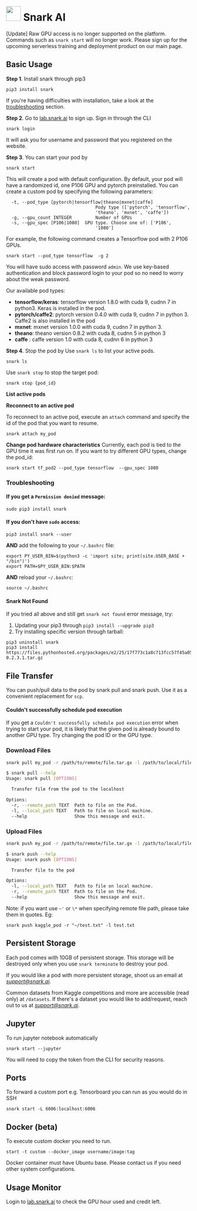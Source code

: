 

# <img src="https://avatars3.githubusercontent.com/u/34816118?s=200&v=4" data-canonical-src="hhttps://avatars3.githubusercontent.com/u/34816118?s=200&v=4" width="40" height="40" /> Snark AI

[Update] Raw GPU access is no longer supported on the platform. Commands such as `snark start` will no longer work. Please sign up for the upcoming serverless training and deployment product on our main page. 

## Basic Usage
**Step 1**. Install snark through pip3
```
pip3 install snark
```
If you're having difficulties with installation, take a look at the [troubleshooting](#troubleshooting) section. 

**Step 2**. Go to [lab.snark.ai](https://lab.snark.ai) to sign up. Sign in through the CLI
```
snark login
```
It will ask you for username and password that you registered on the website.

**Step 3**. You can start your pod by 
```
snark start
```
This will create a pod with default configuration. By default, your pod will have a randomized id, one P106 GPU and pytorch preinstalled. You can create a custom pod by specifying the following parameters:
```
  -t, --pod_type [pytorch|tensorflow|theano|mxnet|caffe]
                                  Pody type (['pytorch', 'tensorflow',
                                  'theano', 'mxnet', 'caffe'])
  -g, --gpu_count INTEGER         Number of GPUs
  -s, --gpu_spec [P106|1080]  GPU type. Choose one of: ['P106',
                                  '1080']
```
For example, the following command creates a Tensorflow pod with 2 P106 GPUs.
```
snark start --pod_type tensorflow  -g 2
```

You will have sudo access with password `admin`. We use key-based authentication and block password login to your pod so no need to worry about the weak password. 

Our available pod types:  
 - **tensorflow/keras**: tensorflow version 1.8.0 with cuda 9, cudnn 7 in python3. Keras is installed in the pod.
 - **pytorch/caffe2**: pytorch version 0.4.0 with cuda 9, cudnn 7 in python 3. Caffe2 is also installed in the pod
 - **mxnet**: mxnet version 1.0.0 with cuda 9, cudnn 7 in python 3.
 - **theano**: theano version 0.8.2 with cuda 8, cudnn 5 in python 3
 - **caffe** : caffe version 1.0 with cuda 8, cudnn 6 in python 3

**Step 4**. Stop the pod by
Use `snark ls` to list your active pods.
```
snark ls
````
Use `snark stop` to stop the target pod:
```
snark stop {pod_id}
```


**List active pods**



**Reconnect to an active pod**

To reconnect to an active pod, execute an `attach` command and specify the id of the pod that you want to resume.
```
snark attach my_pod
```

**Change pod hardware characteristics**
Currently, each pod is tied to the GPU time it was first run on. If you want to try different GPU types, change the pod_id:
```
snark start tf_pod2 --pod_type tensorflow  --gpu_spec 1080
```

<a name="troubleshooting"></a>
### Troubleshooting

#### If you get a `Permission denied` message:
```
sudo pip3 install snark
```
#### If you don't have `sudo` access:
```
pip3 install snark --user
```
**AND** add the following to your `~/.bashrc` file:
```
export PY_USER_BIN=$(python3 -c 'import site; print(site.USER_BASE + "/bin")')
export PATH=$PY_USER_BIN:$PATH
```
**AND** reload your `~/.bashrc`:
```
source ~/.bashrc
```
#### Snark Not Found
If you tried all above and still get `snark not found` error message, try:
1) Updating your pip3 through `pip3 install --upgrade pip3`
2) Try installing specific version through tarball:
```
pip3 uninstall snark
pip3 install https://files.pythonhosted.org/packages/e2/25/17f773c1a8c713fcc57f45a05554a4ac9ee5f0ff88418548e397eac06bb9/snark-0.2.3.1.tar.gz
```
## File Transfer
You can push/pull data to the pod by snark pull and snark push. Use it as a convenient replacement for `scp`. 

#### Couldn't successfully schedule pod execution
If you get a `Couldn't successfully schedule pod execution` error when trying to start your pod, it is likely that the given pod is already bound to another GPU type. Try changing the pod ID or the GPU type.  

### Download Files
```bash
snark pull my_pod -r /path/to/remote/file.tar.gx -l /path/to/local/file.tar.gx
```
```bash
$ snark pull --help
Usage: snark pull [OPTIONS]

  Transfer file from the pod to the localhost

Options:
  -r, --remote_path TEXT  Path to file on the Pod.
  -l, --local_path TEXT   Path to file on local machine.
  --help                  Show this message and exit.
```

### Upload Files
```bash
snark push my_pod -r /path/to/remote/file.tar.gx -l /path/to/local/file.tar.gx
```
```bash
$ snark push --help
Usage: snark push [OPTIONS]

  Transfer file to the pod

Options:
  -l, --local_path TEXT   Path to file on local machine.
  -r, --remote_path TEXT  Path to file on the Pod.
  --help                  Show this message and exit.
```
Note: if you want use `~'` or `\*` when specifying remote file path, please take them in quotes. Eg:
```
snark push kaggle_pod -r "~/test.txt" -l test.txt
```

## Persistent Storage
Each pod comes with 10GB of persistent storage. This storage will be destroyed only when you use `snark terminate` to destroy your pod. 

If you would like a pod with more persistent storage, shoot us an email at *support@snark.ai*. 

Common datasets from Kaggle competitions and more are accessible (read only) at `/datasets`. If there's a dataset you would like to add/request, reach out to us at *support@snark.ai*.

## Jupyter
To run jupyter notebook automatically
```
snark start --jupyter
```
You will need to copy the token from the CLI for security reasons. 

## Ports
To forward a custom port e.g. Tensorboard you can run as you would do in SSH
```
snark start -L 6006:localhost:6006
```

## Docker (beta)
To execute custom docker you need to run. 
```
start -t custom --docker_image username/image:tag
```
Docker container must have Ubuntu base. Please contact us if you need other system configurations. 

## Usage Monitor
Login to [lab.snark.ai](https://lab.snark.ai) to check the GPU hour used and credit left.

